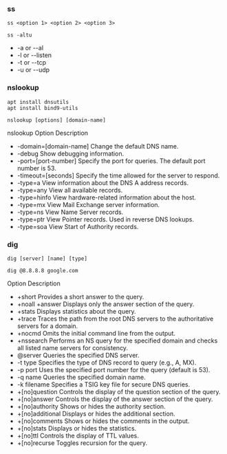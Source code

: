 ### ss
```
ss <option 1> <option 2> <option 3>
```
```
ss -altu
```
* -a or --al
* -l or --listen
* -t or --tcp
* -u or --udp


### nslookup
```
apt install dnsutils
apt install bind9-utils
```
```
nslookup [options] [domain-name]
```
nslookup Option	Description
* -domain=[domain-name]	Change the default DNS name.
* -debug	Show debugging information.
* -port=[port-number]	Specify the port for queries. The default port number is 53.
* -timeout=[seconds]	Specify the time allowed for the server to respond.
* -type=a	View information about the DNS A address records.
* -type=any	View all available records.
* -type=hinfo	View hardware-related information about the host.
* -type=mx	View Mail Exchange server information.
* -type=ns	View Name Server records.
* -type=ptr	View Pointer records. Used in reverse DNS lookups.
* -type=soa	View Start of Authority records. 

### dig
```
dig [server] [name] [type]
```
```
dig @8.8.8.8 google.com
```
Option	Description
* +short	Provides a short answer to the query.
* +noall +answer	Displays only the answer section of the query.
* +stats	Displays statistics about the query.
* +trace	Traces the path from the root DNS servers to the authoritative servers for a domain.
* +nocmd	Omits the initial command line from the output.
* +nssearch	Performs an NS query for the specified domain and checks all listed name servers for consistency.
* @server	Queries the specified DNS server.
* -t type 	Specifies the type of DNS record to query (e.g., A, MX).
* -p port	Uses the specified port number for the query (default is 53).
* -q name	Queries the specified domain name.
* -k filename	Specifies a TSIG key file for secure DNS queries.
* +[no]question	Controls the display of the question section of the query.
* +[no]answer 	Controls the display of the answer section of the query.
* +[no]authority 	Shows or hides the authority section.
* +[no]additional	Displays or hides the additional section.
* +[no]comments	Shows or hides the comments in the output.
* +[no]stats	Displays or hides the statistics.
* +[no]ttl	Controls the display of TTL values.
* +[no]recurse	Toggles recursion for the query.

